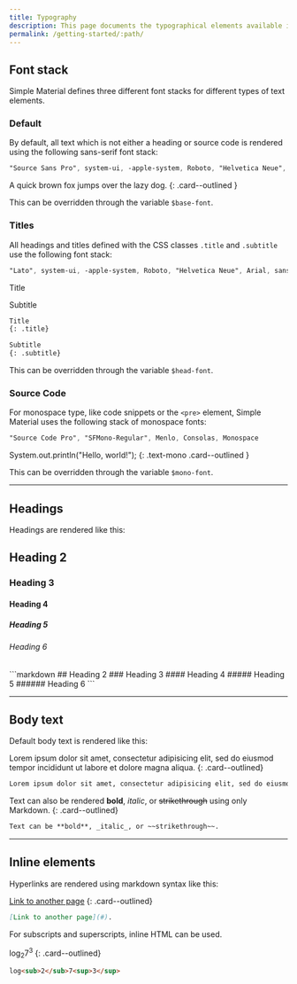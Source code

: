 ```yaml
---
title: Typography
description: This page documents the typographical elements available in the Simple Material Jekyll theme, including fonts, titles, headings, source code, etc.
permalink: /getting-started/:path/
---
```



## Font stack

Simple Material defines three different font stacks for different types of text elements.

### Default

By default, all text which is not either a heading or source code is rendered using the following sans-serif font stack:

```scss
"Source Sans Pro", system-ui, -apple-system, Roboto, "Helvetica Neue", Arial, sans-serif;
```

A quick brown fox jumps over the lazy dog.
{: .card--outlined }

This can be overridden through the variable `$base-font`.

### Titles

All headings and titles defined with the CSS classes `.title` and `.subtitle` use the following font stack:

```scss
"Lato", system-ui, -apple-system, Roboto, "Helvetica Neue", Arial, sans-serif;
```

<div class="card--outlined">
<p class="title">Title</p>
<p class="subtitle">Subtitle</p>
</div>

```markdown
Title
{: .title}

Subtitle
{: .subtitle}
```

This can be overridden through the variable `$head-font`.


### Source Code

For monospace type, like code snippets or the `<pre>` element, Simple Material uses the following stack of monospace fonts:

```scss
"Source Code Pro", "SFMono-Regular", Menlo, Consolas, Monospace
```

System.out.println("Hello, world!");
{: .text-mono .card--outlined }

This can be overridden through the variable `$mono-font`.


---

## Headings

Headings are rendered like this:

<div class="card--outlined">
<h2 class="no_toc">Heading 2</h2>
<h3 class="no_toc">Heading 3</h3>
<h4 class="no_toc">Heading 4</h4>
<h5 class="no_toc">Heading 5</h5>
<h6 class="no_toc">Heading 6</h6>
</div>
```markdown
## Heading 2
### Heading 3
#### Heading 4
##### Heading 5
###### Heading 6
```

---

## Body text

Default body text is rendered like this:

Lorem ipsum dolor sit amet, consectetur adipisicing elit, sed do eiusmod tempor incididunt ut labore et dolore magna aliqua.
{: .card--outlined}

```markdown
Lorem ipsum dolor sit amet, consectetur adipisicing elit, sed do eiusmod tempor incididunt ut labore et dolore magna aliqua.
```

Text can also be rendered **bold**, _italic_, or ~~strikethrough~~ using only Markdown.
{: .card--outlined}

```markdown
Text can be **bold**, _italic_, or ~~strikethrough~~.
```

---

## Inline elements

Hyperlinks are rendered using markdown syntax like this:

[Link to another page](#)
{: .card--outlined}

```markdown
[Link to another page](#).
```

For subscripts and superscripts, inline HTML can be used.

log<sub>2</sub>7<sup>3</sup>
{: .card--outlined}

```HTML
log<sub>2</sub>7<sup>3</sup>
```
